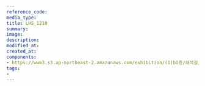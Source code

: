 ```yaml
---
reference_code:
media_type:
title: LHS_1210
summary:
image:
description:
modified_at:
created_at:
components:
- https://wwm3.s3.ap-northeast-2.amazonaws.com/exhibition/(1)b1층/쇄석길/LHS_1210.jpg
tags:
-
---
```

